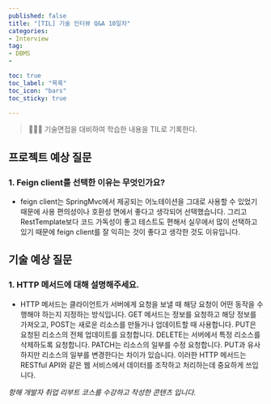 ```yaml
---
published: false
title: "[TIL] 기술 인터뷰 Q&A 10일차"
categories: 
- Interview
tag:
- DBMS
- 

toc: true
toc_label: "목록"
toc_icon: "bars"
toc_sticky: true

---
```

> 👩🏻‍💻 기술면접을 대비하여 학습한 내용을 TIL로 기록한다.

## 프로젝트 예상 질문
### 1. Feign client를 선택한 이유는 무엇인가요?
* feign client는 SpringMvc에서 제공되는 어노테이션을 그대로 사용할 수 있었기 때문에 사용 편의성이나 호환성 면에서 좋다고 생각되어 선택했습니다.
그리고 RestTemplate보다 코드 가독성이 좋고 테스트도 편해서 실무에서 많이 선택하고 있기 때문에 feign client를 잘 익히는 것이 좋다고 생각한 것도 이유입니다.

## 기술 예상 질문
### 1. HTTP 메서드에 대해 설명해주세요.
* HTTP 메서드는 클라이언트가 서버에게 요청을 보낼 때 해당 요청이 어떤 동작을 수행해야 하는지 지정하는 방식입니다. GET 메서드는 정보를 요청하고 해당 정보를 가져오고, POST는 새로운 리소스를 만들거나 업데이트할 때 사용합니다. PUT은 요청된 리소스의 전체 업데이트를 요청합니다. DELETE는 서버에서 특정 리소스를 삭제하도록 요청합니다. PATCH는 리소스의 일부를 수정 요청합니다. PUT과 유사하지만 리소스의 일부를 변경한다는 차이가 있습니다.
  이러한 HTTP 메서드는 RESTful API와 같은 웹 서비스에서 데이터를 조작하고 처리하는데 중요하게 쓰입니다.

_항해 개발자 취업 리부트 코스를 수강하고 작성한 콘텐츠 입니다._